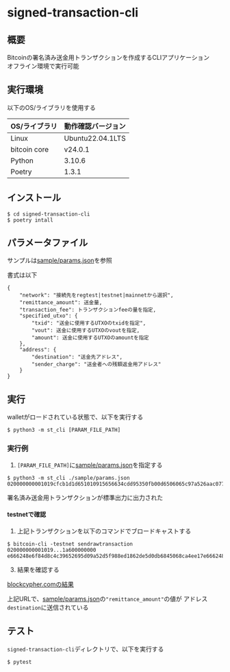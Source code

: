 # signed-transaction-cli

## 概要

Bitcoinの署名済み送金用トランザクションを作成するCLIアプリケーション  
オフライン環境で実行可能

## 実行環境

以下のOS/ライブラリを使用する

|  OS/ライブラリ  |  動作確認バージョン  |
| ---- | ---- |
|  Linux  |  Ubuntu22.04.1LTS  |
|  bitcoin core  |  v24.0.1  |
|  Python  |  3.10.6  |
|  Poetry  |  1.3.1  |


## インストール

```
$ cd signed-transaction-cli
$ poetry intall
```

## パラメータファイル

サンプルは[sample/params.json](./sample/params.json)を参照

書式は以下

```
{
    "network": "接続先をregtest|testnet|mainnetから選択",
    "remittance_amount": 送金量,
    "transaction_fee": トランザクションfeeの量を指定,
    "specified_utxo": {
        "txid": "送金に使用するUTXOのtxidを指定",
        "vout": 送金に使用するUTXOのvoutを指定,
        "amount": 送金に使用するUTXOのamountを指定
    },
    "address": {
        "destination": "送金先アドレス",
        "sender_charge": "送金者への残額返金用アドレス"
    }
}

```

## 実行

walletがロードされている状態で、以下を実行する

```
$ python3 -m st_cli [PARAM_FILE_PATH]
```
### 実行例

1. `[PARAM_FILE_PATH]`に[sample/params.json](./sample/params.json)を指定する

```
$ python3 -m st_cli ./sample/params.json
020000000001019cfcb1d1d651010915656634cdd95350fb00d6506065c97a526aac0775cd80f40000000000fdffffff02d2040000000000001600144a0f48a8eb296723a16e30e685f4cbdda3ea3e84b51600000000000016001402f628d65bd80ab9b6c4079ab2eb5ed2f3cfa0d902473044022024ba00452a1b39d6afeae0061e8d85317354e2db475877cabdf164797ea58562022003a8f4fdd59c858f2ef7d2bea0ee6433107b9e2d342272a85dce62d41ef6adbc012103e04c91f9c0448a1c16bd134dd54a5425d1101481419ef7578472745e189401a600000000
```

署名済み送金用トランザクションが標準出力に出力された

#### testnetで確認

1. 上記トランザクションを以下のコマンドでブロードキャストする

```
$ bitcoin-cli -testnet sendrawtransaction 020000000001019...1a600000000
e666248e6f84d8c4c39652695d09a52d5f988ed1862de5d0db6845068ca4ee17e666248e6f84d8c4c39652695d09a52d5f988ed1862de5d0db6845068ca4ee17
```

3. 結果を確認する

[blockcypher.comの結果](https://live.blockcypher.com/btc-testnet/tx/e666248e6f84d8c4c39652695d09a52d5f988ed1862de5d0db6845068ca4ee17/)

上記URLで、[sample/params.json](./sample/params.json)の`"remittance_amount"`の値が
アドレス`destination`に送信されている

## テスト

`signed-transaction-cli`ディレクトリで、以下を実行する

```
$ pytest
```